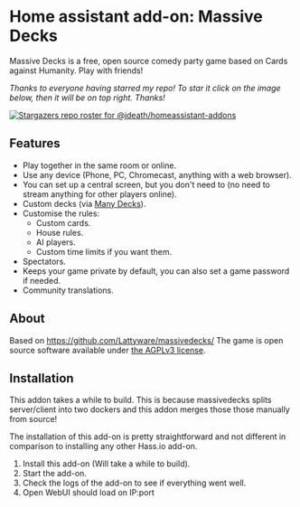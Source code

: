 # Home assistant add-on: Massive Decks
Massive Decks is a free, open source comedy party game based on Cards against Humanity. Play with friends!

_Thanks to everyone having starred my repo! To star it click on the image below, then it will be on top right. Thanks!_

[![Stargazers repo roster for @jdeath/homeassistant-addons](https://reporoster.com/stars/jdeath/homeassistant-addons)](https://github.com/jdeath/homeassistant-addons/stargazers)

## Features

 - Play together in the same room or online.
 - Use any device (Phone, PC, Chromecast, anything with a web browser).
 - You can set up a central screen, but you don't need to (no need to stream anything for other players online).
 - Custom decks (via [Many Decks][many-decks]).
 - Customise the rules:
   - Custom cards.
   - House rules.
   - AI players.
   - Custom time limits if you want them.
 - Spectators.
 - Keeps your game private by default, you can also set a game password if needed.
 - Community translations.

[many-decks]: https://decks.rereadgames.com/

## About

Based on https://github.com/Lattyware/massivedecks/
The game is open source software available under [the AGPLv3 license](LICENSE).

## Installation

This addon takes a while to build. This is because massivedecks splits server/client into two dockers and this addon merges those those manually from source!

The installation of this add-on is pretty straightforward and not different in
comparison to installing any other Hass.io add-on.

1. Install this add-on (Will take a while to build).
1. Start the add-on.
1. Check the logs of the add-on to see if everything went well.
1. Open WebUI should load on IP:port
